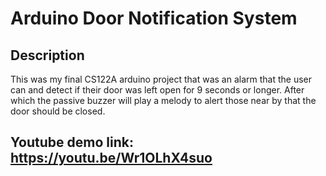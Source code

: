 # Arduino Door Notification System

## Description
  This was my final CS122A arduino project that was an alarm that the user can
  and detect if their door was left open for 9 seconds or longer. After which
  the passive buzzer will play a melody to alert those near by that the door 
  should be closed.
## Youtube demo link: https://youtu.be/Wr1OLhX4suo
